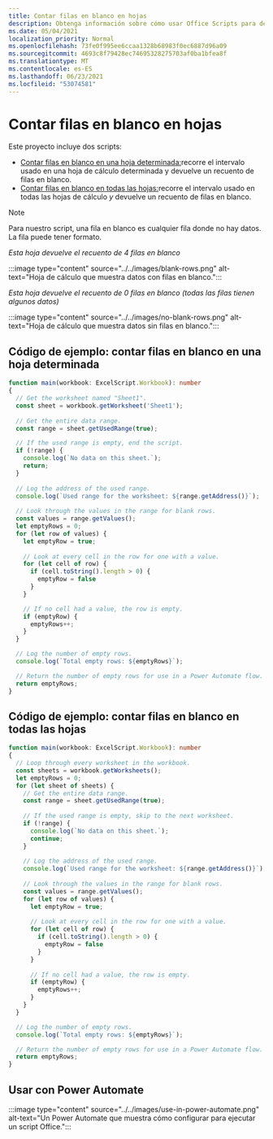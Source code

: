```yaml
---
title: Contar filas en blanco en hojas
description: Obtenga información sobre cómo usar Office Scripts para detectar si hay filas en blanco en lugar de datos en las hojas de cálculo y, a continuación, informe del recuento de filas en blanco que se usará en un flujo Power Automate.
ms.date: 05/04/2021
localization_priority: Normal
ms.openlocfilehash: 73fe0f995ee6ccaa1328b68983f0ec6887d96a09
ms.sourcegitcommit: 4693c8f79428ec74695328275703af0ba1bfea8f
ms.translationtype: MT
ms.contentlocale: es-ES
ms.lasthandoff: 06/23/2021
ms.locfileid: "53074581"
---
```

# <a name="count-blank-rows-on-sheets"></a>Contar filas en blanco en hojas

Este proyecto incluye dos scripts:

* [Contar filas en blanco en una hoja determinada:](#sample-code-count-blank-rows-on-a-given-sheet)recorre el intervalo usado en una hoja de cálculo determinada y devuelve un recuento de filas en blanco.
* [Contar filas en blanco en todas las hojas:](#sample-code-count-blank-rows-on-all-sheets)recorre el intervalo usado en todas las hojas de cálculo _y_ devuelve un recuento de filas en blanco.

> [!NOTE]
> Para nuestro script, una fila en blanco es cualquier fila donde no hay datos. La fila puede tener formato.

_Esta hoja devuelve el recuento de 4 filas en blanco_

:::image type="content" source="../../images/blank-rows.png" alt-text="Hoja de cálculo que muestra datos con filas en blanco.":::

_Esta hoja devuelve el recuento de 0 filas en blanco (todas las filas tienen algunos datos)_

:::image type="content" source="../../images/no-blank-rows.png" alt-text="Hoja de cálculo que muestra datos sin filas en blanco.":::

## <a name="sample-code-count-blank-rows-on-a-given-sheet"></a>Código de ejemplo: contar filas en blanco en una hoja determinada

```TypeScript
function main(workbook: ExcelScript.Workbook): number
{
  // Get the worksheet named "Sheet1".
  const sheet = workbook.getWorksheet('Sheet1'); 
  
  // Get the entire data range.
  const range = sheet.getUsedRange(true);

  // If the used range is empty, end the script.
  if (!range) {
    console.log(`No data on this sheet.`);
    return;
  }
  
  // Log the address of the used range.
  console.log(`Used range for the worksheet: ${range.getAddress()}`);
    
  // Look through the values in the range for blank rows.
  const values = range.getValues();
  let emptyRows = 0;
  for (let row of values) {
    let emptyRow = true;
    
    // Look at every cell in the row for one with a value.
    for (let cell of row) {
      if (cell.toString().length > 0) {
        emptyRow = false
      }
    }

    // If no cell had a value, the row is empty.
    if (emptyRow) {
      emptyRows++;
    }
  }

  // Log the number of empty rows.
  console.log(`Total empty rows: ${emptyRows}`);

  // Return the number of empty rows for use in a Power Automate flow.
  return emptyRows;
}
```

## <a name="sample-code-count-blank-rows-on-all-sheets"></a>Código de ejemplo: contar filas en blanco en todas las hojas

```TypeScript
function main(workbook: ExcelScript.Workbook): number
{
  // Loop through every worksheet in the workbook.
  const sheets = workbook.getWorksheets();
  let emptyRows = 0;
  for (let sheet of sheets) {     
    // Get the entire data range.
    const range = sheet.getUsedRange(true);
  
    // If the used range is empty, skip to the next worksheet.
    if (!range) {
      console.log(`No data on this sheet.`);
      continue;
    }
    
    // Log the address of the used range.
    console.log(`Used range for the worksheet: ${range.getAddress()}`);
      
    // Look through the values in the range for blank rows.
    const values = range.getValues();
    for (let row of values) {
      let emptyRow = true;
      
      // Look at every cell in the row for one with a value.
      for (let cell of row) {
        if (cell.toString().length > 0) {
          emptyRow = false
        }
      }
  
      // If no cell had a value, the row is empty.
      if (emptyRow) {
        emptyRows++;
      }
    }
  }

  // Log the number of empty rows.
  console.log(`Total empty rows: ${emptyRows}`);

  // Return the number of empty rows for use in a Power Automate flow.
  return emptyRows;
}
```

## <a name="use-with-power-automate"></a>Usar con Power Automate

:::image type="content" source="../../images/use-in-power-automate.png" alt-text="Un Power Automate que muestra cómo configurar para ejecutar un script Office.":::
